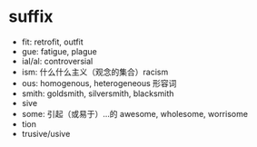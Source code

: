 # suffix

- fit: retrofit, outfit
- gue: fatigue, plague
- ial/al: controversial
- ism: 什么什么主义（观念的集合）racism
- ous: homogenous, heterogeneous 形容词
- smith: goldsmith, silversmith, blacksmith
- sive
- some: 引起（或易于）…的 awesome, wholesome, worrisome
- tion
- trusive/usive
